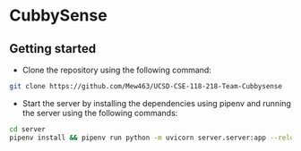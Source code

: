 # CubbySense

## Getting started

- Clone the repository using the following command:
```bash
git clone https://github.com/Mew463/UCSD-CSE-118-218-Team-Cubbysense
```


- Start the server by installing the dependencies using pipenv and running the server using the following commands:
```bash
cd server
pipenv install && pipenv run python -m uvicorn server.server:app --reload
```